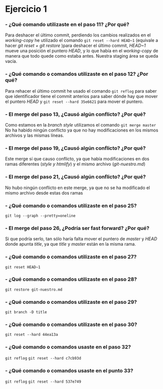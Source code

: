 # Ejercicio 1

### - ¿Qué comando utilizaste en el paso 11? ¿Por qué?
Para deshacer el último commit, perdiendo los cambios realizados en el *working-copy* he utilizado el comando `git reset --hard HEAD~1` (equivale a hacer *git reset + git restore* )para deshacer el último commit, *HEAD~1* mueve una posición el puntero *HEAD*, y lo que había en el *working-copy* de manera que todo quede como estaba antes. Nuestra staging área se queda vacía. 
### - ¿Qué comando o comandos utilizaste en el paso 12? ¿Por qué?
Para rehacer el último commit he usado el comando `git reflog` para saber que identificador tiene el commit anterios para saber dónde hay que mover el puntero *HEAD* y `git reset --hard 35e6621` para mover el puntero. 
### - El merge del paso 13, ¿Causó algún conflicto? ¿Por qué?
Como estamos en la *branch style* utilizamos el comando ` git merge master `
No ha habido ningún conflicto ya que no hay modificaciones en los mismos archivos y las mismas líneas.
### - El merge del paso 19, ¿Causó algún conflicto? ¿Por qué?
Este merge sí que causo conflicto, ya que había modificaciones en dos ramas diferentes (*style y htmlify*) y el mismo archivo (*git-nuestro.md*)
### - El merge del paso 21, ¿Causó algún conflicto? ¿Por qué?
No hubo ningún conflicto en este merge, ya que no se ha modificado el mismo archivo desde estas dos ramas
### - ¿Qué comando o comandos utilizaste en el paso 25?
`git log --graph --pretty=oneline`
### - El merge del paso 26, ¿Podría ser fast forward? ¿Por qué?
Si que podría serlo, tan sólo haría falta mover el puntero de *master* y *HEAD* donde apunta *title*, ya que *title* y *master* están en la misma rama.
### - ¿Qué comando o comandos utilizaste en el paso 27?
`git reset HEAD~1`
### - ¿Qué comando o comandos utilizaste en el paso 28?
`git restore git-nuestro.md`
### - ¿Qué comando o comandos utilizaste en el paso 29?
`git branch -D title`
### - ¿Qué comando o comandos utilizaste en el paso 30?
`git reset --hard 44ea13a`
### - ¿Qué comando o comandos usaste en el paso 32?
`git reflog`
`git reset --hard c7cb93d`
### - ¿Qué comando o comandos usaste en el punto 33?
`git reflog`
`git reset --hard 537e749`
